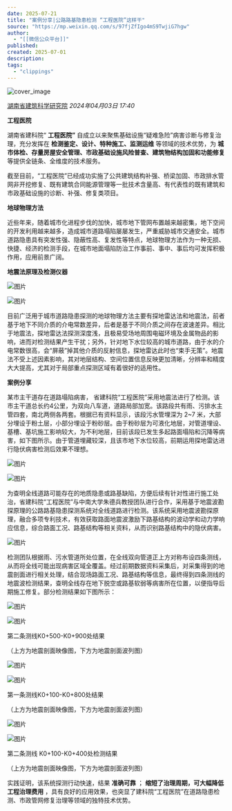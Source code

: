 ```yaml
---
date: 2025-07-21
title: "案例分享|公路路基隐患检测 “工程医院”这样干"
source: "https://mp.weixin.qq.com/s/97fjZfIgo4mS9TwjiG7hgw"
author:
  - "[[微信公众平台]]"
published:
created: 2025-07-01
description:
tags:
  - "clippings"
---
```

![cover_image](https://mmbiz.qpic.cn/mmbiz_jpg/TSEl9HyAPM6vddUdzIYTBYDfyOHMVUYdicOw1KAV4WBXEnA2p4tDCadWMtPQQ6yDkmEIiaI6XRxQ2aLs28vcSNHg/0?wx_fmt=jpeg)

[湖南省建筑科学研究院](https://mp.weixin.qq.com/s/) *2024年04月03日 17:40*

**工程医院**

  

  

湖南省建科院“ **工程医院”** 自成立以来聚焦基础设施“疑难急险”病害诊断与修复治理，充分发挥在 **检测鉴定、设计、特种施工、监测运维** 等领域的技术优势，为 **城市体检、存量房屋安全管理、市政基础设施风险普查、建筑物结构加固和功能修复** 等提供全链条、全维度的技术服务。  

截至目前，“工程医院”已经成功实施了公共建筑结构补强、桥梁加固、市政排水管网非开挖修复、既有建筑合同能源管理等一批技术含量高、有代表性的既有建筑和市政基础设施的诊断、补强、修复类项目。

  

  

**地球物理方法**

近些年来，随着城市化进程步伐的加快，城市地下管网布置越来越密集，地下空间的开发利用越来越多，造成城市道路塌陷屡屡发生，严重威胁城市交通安全。城市道路隐患具有突发性强、隐蔽性高、复发性等特点，地球物理方法作为一种无损、快捷、经济的检测手段，在城市地面塌陷防治工作事前、事中、事后均可发挥积极作用，应用前景广阔。

  

**地震法原理及检测仪器**

![图片](https://mmbiz.qpic.cn/mmbiz_png/TSEl9HyAPM6vddUdzIYTBYDfyOHMVUYdXCxCqFYGIibIicB5tZueqy7rruS4WjpdRL6y50A70ra3VPDvLV6luQyw/640?wx_fmt=png&from=appmsg&tp=webp&wxfrom=5&wx_lazy=1)

![图片](https://mmbiz.qpic.cn/mmbiz_png/TSEl9HyAPM6vddUdzIYTBYDfyOHMVUYdyvIOjJBIVAVbPpL0Pb6ic5LTUKtA2jN0uy8eiacNgIsiaLQetHGAucNIQ/640?wx_fmt=png&from=appmsg&tp=webp&wxfrom=5&wx_lazy=1)

目前广泛用于城市道路隐患探测的地球物理方法主要有探地雷达法和地震法，前者基于地下不同介质的介电常数差异，后者是基于不同介质之间存在波速差异。相比于地震法，探地雷达法探测深度浅，且极易受场地周围电磁环境及金属物品的影响，进而对检测结果产生干扰；另外，针对地下水位较高的城市道路，由于水的介电常数很高，会“屏蔽”掉其他介质的反射信息，探地雷达此时也“束手无策”。地震法不受上述因素影响，其对地层结构、空间位置信息反映更加清晰，分辨率和精度大大提高，尤其对于局部重点探测区域有着很好的适用性。

  

  

**案例分享**

某市主干道存在道路塌陷病害， 省建科院“工程医院”采用地震法进行了检测。该市主干道总长约4公里，为双向八车道，道路局部加宽。该路段共有雨、污排水主管四套，南北两侧各两套。根据已有资料显示，该段污水管埋深为 2~7 米，大部分埋设于粉土层，小部分埋设于粉砂层。由于粉砂层为可液化地层，对管道埋设、基槽、基坑施工影响较大，为不利地层，目前该段已发生多起路面塌陷和沉降等病害，如下图所示。由于管道埋藏较深，且该市地下水位较高，前期运用探地雷达进行隐伏病害检测后效果不理想。

![图片](https://mmbiz.qpic.cn/mmbiz_png/TSEl9HyAPM6vddUdzIYTBYDfyOHMVUYdK8f597Wibo1VVkaj50mWRXMrn4H6x9jkpB1CiaT1bhRHtcz0xKRBnz4w/640?wx_fmt=png&from=appmsg&tp=webp&wxfrom=5&wx_lazy=1)

![图片](https://mmbiz.qpic.cn/mmbiz_png/TSEl9HyAPM6vddUdzIYTBYDfyOHMVUYdXhoH9E2BvvccFaDkRfmd2CNQWRVW6fSRROgcK8QVYn7Mf4VFncecXw/640?wx_fmt=png&from=appmsg&tp=webp&wxfrom=5&wx_lazy=1)

为查明全线道路可能存在的地质隐患或路基缺陷，方便后续有针对性进行施工处治，省建科院“工程医院”与中南大学朱德兵教授团队进行合作，采用基于地震波勘探原理的公路路基隐患探测系统对全线道路进行检测。该系统采用地震波勘探原理，融合多项专利技术，有效获取路面地震波激励下路基结构的波动学和动力学响应信息，综合路面工况、路基结构等相关资料，从而识别路基结构中的隐伏病害。

![图片](https://mmbiz.qpic.cn/mmbiz_jpg/TSEl9HyAPM6vddUdzIYTBYDfyOHMVUYdUfYqlNFJWyLmaCJBYkvsUTSsBHACSlahC6dnTicnF3q9LPjRhVMUZ5A/640?wx_fmt=jpeg&from=appmsg&tp=webp&wxfrom=5&wx_lazy=1)

检测团队根据雨、污水管道所处位置，在全线双向管道正上方对称布设四条测线，从而将全线可能出现病害区域全覆盖。经过前期数据资料采集后，对采集得到的地震剖面进行相关处理，结合现场路面工况、路基结构等信息，最终得到四条测线的地震波检测结果，查明全线存在地下脱空或路基软弱等病害所在位置，以便指导后期施工修复。部分检测结果如下图所示：

![图片](https://mmbiz.qpic.cn/mmbiz_png/TSEl9HyAPM6vddUdzIYTBYDfyOHMVUYd3H0CGMazEnK4wvknLBzNf2jglzqK1rIu18FPs3jQZFHjvIUiaH6k3yw/640?wx_fmt=png&from=appmsg&tp=webp&wxfrom=5&wx_lazy=1)

![图片](https://mmbiz.qpic.cn/mmbiz_png/TSEl9HyAPM6vddUdzIYTBYDfyOHMVUYdw28H6j3tGF3alCDmuFQNyKxZSDd6L51bQeBwibVwPzv2jLvKNGqKhBA/640?wx_fmt=png&from=appmsg&tp=webp&wxfrom=5&wx_lazy=1)

第二条测线K0+500-K0+900处结果

（上方为地震剖面映像图，下方为地震剖面波列图）

  

![图片](https://mmbiz.qpic.cn/mmbiz_png/TSEl9HyAPM6vddUdzIYTBYDfyOHMVUYdWXHZKYGDIibc5eErl6u7pb1B5qebPLn3SKPYQhLibP1YeecWSXxh7DibQ/640?wx_fmt=png&from=appmsg&tp=webp&wxfrom=5&wx_lazy=1)

![图片](https://mmbiz.qpic.cn/mmbiz_png/TSEl9HyAPM6vddUdzIYTBYDfyOHMVUYd6wh7GKpMwWlU3rzaWB0iahs69h9ewQaibYorct0tibdKaVuF1bohdiaq4Q/640?wx_fmt=png&from=appmsg&tp=webp&wxfrom=5&wx_lazy=1)

第一条测线K0+100-K0+800处结果

（上方为地震剖面映像图，下方为地震剖面波列图）

  

![图片](https://mmbiz.qpic.cn/mmbiz_png/TSEl9HyAPM6vddUdzIYTBYDfyOHMVUYdNJZpADwxy8pNRYSInWXRw2eAib5NSuHcBr2VhkD2IH8bib4c4Ekxsx7w/640?wx_fmt=png&from=appmsg&tp=webp&wxfrom=5&wx_lazy=1)

![图片](https://mp.weixin.qq.com/s/www.w3.org/2000/svg'%20xmlns:xlink='http://www.w3.org/1999/xlink'%3E%3Ctitle%3E%3C/title%3E%3Cg%20stroke='none'%20stroke-width='1'%20fill='none'%20fill-rule='evenodd'%20fill-opacity='0'%3E%3Cg%20transform='translate(-249.000000,%20-126.000000)'%20fill='%23FFFFFF'%3E%3Crect%20x='249'%20y='126'%20width='1'%20height='1'%3E%3C/rect%3E%3C/g%3E%3C/g%3E%3C/svg%3E)

第二条测线 K0+100-K0+400处检测结果

（上方为地震剖面映像图，下方为地震剖面波列图）

实践证明，该系统探测行动快速，结果 **准确可靠** ； **缩短了治理周期，可大幅降低工程治理费用** ，具有良好的应用效果，也突显了建科院“工程医院”在道路隐患检测、市政管网修复治理等领域的独特技术优势。
